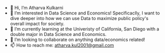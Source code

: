 - 👋 Hi, I’m Atharva Kulkarni
- 👀 I’m interested in Data Science and Economics! Specificaclly, I want to dive deeper into how we can use Data to maximize public policy's overall impact for society.
- 🌱 I’m currently learning at the Univeristy of California, San Diego with a double major in Data Science and Economics.
- 💞️ I’m looking to collaborate on anything data/economics related!
- 📫 How to reach me: atharva.kul2001@gmail.com

<!---
tharvipop/tharvipop is a ✨ special ✨ repository because its `README.md` (this file) appears on your GitHub profile.
You can click the Preview link to take a look at your changes.
--->
